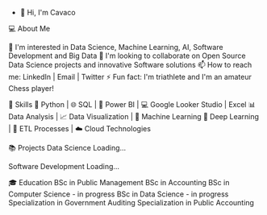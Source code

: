 - 👋 Hi, I'm Cavaco

💻 About Me

👀 I'm interested in Data Science, Machine Learning, AI, Software Development and Big Data
💞️ I'm looking to collaborate on Open Source Data Science projects and innovative Software solutions
📫 How to reach me: LinkedIn | Email | Twitter
⚡ Fun fact: I'm triathlete and I'm an amateur Chess player!

🚀 Skills
🐍 Python | 🌐 SQL | 🧮 Power BI | 💻 Google Looker Studio | Excel
📊 Data Analysis | 📈 Data Visualization | 📝 Machine Learning
🧠 Deep Learning | 🔄 ETL Processes | ☁️ Cloud Technologies

📚 Projects
Data Science
Loading...

Software Development
Loading...

🎓 Education
BSc in Public Management
BSc in Accounting
BSc in Computer Science - in progress
BSc in Data Science - in progress
Specialization in Government Auditing
Specialization in Public Accounting
